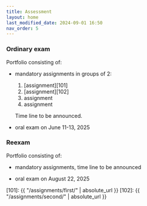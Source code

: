 ```yaml
---
title: Assessment
layout: home
last_modified_date: 2024-09-01 16:50
nav_order: 5
---
```



### Ordinary exam

Portfolio consisting of:

- mandatory assignments in groups of 2:

    1. [assignment][101]
    2. [assignment][102]
    3. assignment
    4. assignment

    Time line to be announced.

- oral exam on June 11-13, 2025

### Reexam

Portfolio consisting of:

- mandatory assignments, time line to be announced

- oral exam on August 22, 2025

[101]: {{ "/assignments/first/" | absolute_url  }}
[102]: {{ "/assignments/second/" | absolute_url  }}
